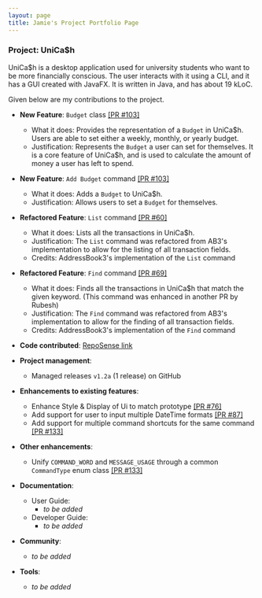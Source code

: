 ```yaml
---
layout: page
title: Jamie's Project Portfolio Page
---
```


### Project: UniCa$h

UniCa$h is a desktop application used for university students who want to be more financially conscious.
The user interacts with it using a CLI, and it has a GUI created with JavaFX. 
It is written in Java, and has about 19 kLoC.

Given below are my contributions to the project.

* **New Feature**: `Budget` class [[PR #103]](https://github.com/AY2324S1-CS2103-T16-3/tp/pull/103)
    * What it does: Provides the representation of a `Budget` in UniCa$h. Users are able to set either a weekly, monthly, or yearly budget.
    * Justification: Represents the `Budget` a user can set for themselves. It is a core feature of UniCa$h, and is used to calculate the amount of money a user has left to spend.
* **New Feature**: `Add Budget` command [[PR #103]](https://github.com/AY2324S1-CS2103-T16-3/tp/pull/103)
    * What it does: Adds a `Budget` to UniCa$h.
    * Justification: Allows users to set a `Budget` for themselves.

* **Refactored Feature**: `List` command [[PR #60]](https://github.com/AY2324S1-CS2103-T16-3/tp/pull/60)
    * What it does: Lists all the transactions in UniCa$h.
    * Justification: The `List` command was refactored from AB3's implementation to allow for the listing of all transaction fields.
    * Credits: AddressBook3's implementation of the `List` command
* **Refactored Feature**: `Find` command [[PR #69]](https://github.com/AY2324S1-CS2103-T16-3/tp/pull/69)
    * What it does: Finds all the transactions in UniCa$h that match the given keyword. (This command was enhanced in another PR by Rubesh)
    * Justification: The `Find` command was refactored from AB3's implementation to allow for the finding of all transaction fields.
    * Credits: AddressBook3's implementation of the `Find` command


* **Code contributed**: [RepoSense link](https://nus-cs2103-ay2324s1.github.io/tp-dashboard/?search=T16&sort=groupTitle&sortWithin=title&timeframe=commit&mergegroup=&groupSelect=groupByRepos&breakdown=true&checkedFileTypes=docs~functional-code~test-code&since=2023-09-22&tabOpen=true&tabType=authorship&tabAuthor=jamz903&tabRepo=AY2324S1-CS2103-T16-3%2Ftp%5Bmaster%5D&authorshipIsMergeGroup=false&authorshipFileTypes=docs~functional-code~test-code&authorshipIsBinaryFileTypeChecked=false&authorshipIsIgnoredFilesChecked=false)

* **Project management**:
    * Managed releases `v1.2a` (1 release) on GitHub

* **Enhancements to existing features**:
    * Enhance Style & Display of Ui to match prototype [[PR #76]](https://github.com/AY2324S1-CS2103-T16-3/tp/pull/76)
    * Add support for user to input multiple DateTime formats [[PR #87]](https://github.com/AY2324S1-CS2103-T16-3/tp/pull/87)
    * Add support for multiple command shortcuts for the same command [[PR #133]](https://github.com/AY2324S1-CS2103-T16-3/tp/pull/133)

* **Other enhancements**:
    * Unify `COMMAND_WORD` and `MESSAGE_USAGE` through a common `CommandType` enum class [[PR #133]](https://github.com/AY2324S1-CS2103-T16-3/tp/pull/133)

* **Documentation**:
    * User Guide:
        * *to be added*
    * Developer Guide:
        * *to be added*

* **Community**:
    * *to be added*

* **Tools**:
    * *to be added*
